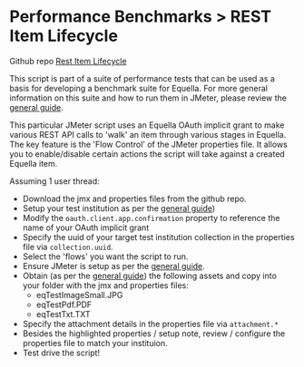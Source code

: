 # Performance Benchmarks > REST Item Lifecycle

Github repo [Rest Item Lifecycle](https://github.com/equella/Equella-Tools/tree/master/performance-benchmarks/scripts/rest-item-life-cycle)

This script is part of a suite of performance tests that can be used as a basis for developing a benchmark suite for Equella. For more general information on this suite and how to run them in JMeter, please review the [general guide](https://github.com/equella/equella.github.io/blob/master/equella-tools/performance-benchmarks-general.md).

This particular JMeter script uses an Equella OAuth implicit grant to make various REST API calls to 'walk' an item through various stages in Equella. The key feature is the 'Flow Control' of the JMeter properties file. It allows you to enable/disable certain actions the script will take against a created Equella item.

Assuming 1 user thread:

- Download the jmx and properties files from the github repo.
- Setup your test institution as per the [general guide](https://github.com/equella/equella.github.io/blob/master/equella-tools/performance-benchmarks-general.md))
- Modify the `oauth.client.app.confirmation` property to reference the name of your OAuth implicit grant
- Specify the uuid of your target test institution collection in the properties file via `collection.uuid`.
- Select the 'flows' you want the script to run.
- Ensure JMeter is setup as per the [general guide](https://github.com/equella/equella.github.io/blob/master/equella-tools/performance-benchmarks-general.md).
- Obtain (as per the [general guide](https://github.com/equella/equella.github.io/blob/master/equella-tools/performance-benchmarks-general.md)) the following assets and copy into your folder with the jmx and properties files:
  - eqTestImageSmall.JPG
  - eqTestPdf.PDF
  - eqTestTxt.TXT
- Specify the attachment details in the properties file via `attachment.*`
- Besides the highlighted properties / setup note, review / configure the properties file to match your instituion.
- Test drive the script!
